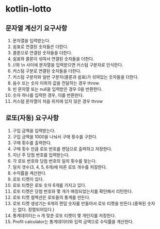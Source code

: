 # kotlin-lotto

## 문자열 계산기 요구사항
1. 문자열을 입력받는다.
2. 쉼표로 연결된 숫자들은 더한다.
3. 콜론으로 연결된 숫자들을 더한다.
4. 쉼표와 콜론이 섞여서 연결된 숫자들을 더한다.
5. //와 \n 사이에 문자열을 입력받으면 커스텀 구분자로 인식한다.
6. 커스텀 구분로 연결된 숫자들을 더한다.
7. 커스텀 구분자와 일반 구분자(콜론과 쉼표)가 섞여있는 숫자들을 더한다.
8. 음수 또는 숫자 이외의 값을 전달하는 경우 throw.
9. 빈 문자열 또는 null을 입력받은 경우 0을 반환한다.
10. 숫자 하나를 입력한 경우, 이를 반환한다.
11. 커스텀 문자열이 처음 위치에 있지 않은 경우 throw

## 로또(자동) 요구사항
1. 구입 금액을 입력받는다.
2. 구입 금액을 1000을 나눠서 구매 횟수를 구한다.
3. 구매 횟수를 출력한다.
4. 구매 횟수 만큼 로또 번호를 랜덤으로 출력하고 저장한다.
5. 지난 주 당첨 번호를 입력받는다.
6. 각 로또 번호와 당첨 번호의 일치 횟수를 찾는다.
7. 일치 갯수(3, 4, 5, 6개)에 따른 로또 개수를 저장한다.
8. 수익률을 계산한다.
9. 로또 티켓이 있다.
10. 로또 티켓은 로또 숫자 6개를 가지고 있다.
10. 로또 티켓은 당첨 번호와 몇 개가 매칭되었는지를 확인해서 리턴한다.
11. 로또 티켓 컬렉션은 로또들의 통계를 만든다.
11. 로또 티켓 생성기는 6개의 랜덤 숫자를 만들어서 로또 티켓을 만든다.(중복된 숫자는 없다. 정렬되어있다.) 
12. 통계데이터는 n 개 맞춘 로또 티켓이 몇 개인지를 저장한다.
14. Profit calculator는 통계데이터와 입력 금액으로 수익률을 계산한다.
